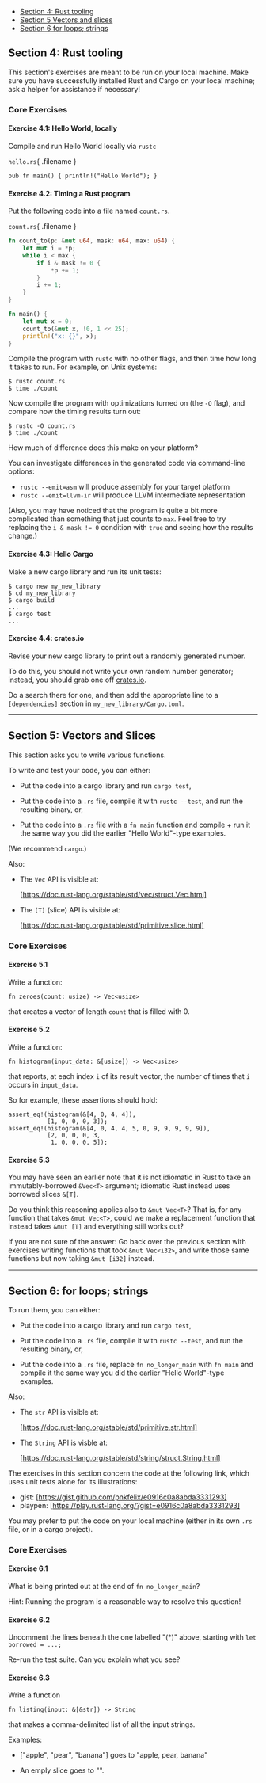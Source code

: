   * [Section 4: Rust tooling](#section-4-rust-tooling)
    <!-- TODO: add exercises testing understanding of Rust mod system. -->
  * [Section 5 Vectors and slices](#section-5-vectors-and-slices)
  * [Section 6 for loops; strings](#section-6-for-loops-strings)

## Section 4: Rust tooling

This section's exercises are meant to be run on your local machine.
Make sure you have successfully installed Rust and Cargo on your local
machine; ask a helper for assistance if necessary!

### Core Exercises

#### Exercise 4.1: Hello World, locally

Compile and run Hello World locally via `rustc`

`hello.rs`{ .filename }
``` {.rust}
pub fn main() { println!("Hello World"); }
```

#### Exercise 4.2: Timing a Rust program

Put the following code into a file named `count.rs`.

`count.rs`{ .filename }
```rust
fn count_to(p: &mut u64, mask: u64, max: u64) {
    let mut i = *p;
    while i < max {
        if i & mask != 0 {
            *p += 1;
        }
        i += 1;
    }
}

fn main() {
    let mut x = 0;
    count_to(&mut x, !0, 1 << 25);
    println!("x: {}", x);
}
```

Compile the program with `rustc` with no other flags, and then time how long it
takes to run. For example, on Unix systems:

```
$ rustc count.rs
$ time ./count
```

Now compile the program with optimizations turned on (the `-O` flag), and compare how the timing
results turn out:

```
$ rustc -O count.rs
$ time ./count
```

How much of difference does this make on your platform?

You can investigate differences in the generated code via command-line options:

  * `rustc --emit=asm` will produce assembly for your target platform
  * `rustc --emit=llvm-ir` will produce LLVM intermediate representation 

(Also, you may have noticed that the program is quite a bit more complicated
than something that just counts to `max`. Feel free to try replacing the
`i & mask != 0` condition with `true` and seeing how the results change.)


#### Exercise 4.3: Hello Cargo

Make a new cargo library and run its unit tests:

```
$ cargo new my_new_library
$ cd my_new_library
$ cargo build
...
$ cargo test
...
```

#### Exercise 4.4: crates.io

Revise your new cargo library to print out a randomly generated number.

To do this, you should not write your own random number generator;
instead, you should grab one off [crates.io].

Do a search there for one, and then add the appropriate line to a
`[dependencies]` section in `my_new_library/Cargo.toml`.

[crates.io]: https://crates.io/

----

## Section 5: Vectors and Slices

This section asks you to write various functions.

To write and test your code, you can either:

  * Put the code into a cargo library and run `cargo test`,

  * Put the code into a `.rs` file, compile it with `rustc --test`,
    and run the resulting binary, or,

  * Put the code into a `.rs` file with a `fn main` function and
    compile + run it the same way you did the earlier "Hello
    World"-type examples.

(We recommend `cargo`.)

Also:

  * The `Vec` API is visible at:

    [https://doc.rust-lang.org/stable/std/vec/struct.Vec.html]

  * The `[T]` (slice) API is visible at:

    [https://doc.rust-lang.org/stable/std/primitive.slice.html]

[https://doc.rust-lang.org/stable/std/vec/struct.Vec.html]: https://doc.rust-lang.org/stable/std/vec/struct.Vec.html

[https://doc.rust-lang.org/stable/std/primitive.slice.html]: https://doc.rust-lang.org/stable/std/primitive.slice.html

### Core Exercises

#### Exercise 5.1

Write a function:

``` {.rust}
fn zeroes(count: usize) -> Vec<usize>
```

that creates a vector of length `count` that is filled with 0.

#### Exercise 5.2

Write a function:

``` {.rust}
fn histogram(input_data: &[usize]) -> Vec<usize>
```

that reports, at each index `i` of its result vector, the number of
times that `i` occurs in `input_data`.

So for example, these assertions should hold:

``` {.rust}
assert_eq!(histogram(&[4, 0, 4, 4]),
           [1, 0, 0, 0, 3]);
assert_eq!(histogram(&[4, 0, 4, 4, 5, 0, 9, 9, 9, 9, 9]),
           [2, 0, 0, 0, 3,
            1, 0, 0, 0, 5]);
```

#### Exercise 5.3

You may have seen an earlier note that it is not idiomatic in Rust to
take an immutably-borrowed `&Vec<T>` argument; idiomatic Rust instead
uses borrowed slices `&[T]`.

Do you think this reasoning applies also to `&mut Vec<T>`?  That
is, for any function that takes `&mut Vec<T>`, could we make a
replacement function that instead takes `&mut [T]` and everything
still works out?

If you are not sure of the answer: Go back over the previous
section with exercises writing functions that took `&mut Vec<i32>`,
and write those same functions but now taking `&mut [i32]` instead.

----

## Section 6: for loops; strings

To run them, you can either:

  * Put the code into a cargo library and run `cargo test`,

  * Put the code into a `.rs` file, compile it with `rustc --test`,
    and run the resulting binary, or,

  * Put the code into a `.rs` file, replace `fn no_longer_main` with
    `fn main` and compile it the same way you did the earlier "Hello
    World"-type examples.

Also:

  * The `str` API is visible at:

    [https://doc.rust-lang.org/stable/std/primitive.str.html]

  * The `String` API is visble at:

    [https://doc.rust-lang.org/stable/std/string/struct.String.html]

[https://doc.rust-lang.org/stable/std/primitive.str.html]: https://doc.rust-lang.org/stable/std/primitive.str.html

[https://doc.rust-lang.org/stable/std/string/struct.String.html]: https://doc.rust-lang.org/stable/std/string/struct.String.html

The exercises in this section concern the code at the following link,
which uses unit tests alone for its illustrations:

  * gist:    [https://gist.github.com/pnkfelix/e0916c0a8abda3331293]
  * playpen: [https://play.rust-lang.org/?gist=e0916c0a8abda3331293]

You may prefer to put the code on your local machine (either in its
own `.rs` file, or in a cargo project).

[https://gist.github.com/pnkfelix/e0916c0a8abda3331293]: https://gist.github.com/pnkfelix/e0916c0a8abda3331293

[https://play.rust-lang.org/?gist=e0916c0a8abda3331293]: https://play.rust-lang.org/?gist=e0916c0a8abda3331293

### Core Exercises

#### Exercise 6.1

What is being printed out at the end of `fn no_longer_main`?

Hint: Running the program is a reasonable way to resolve this question!

#### Exercise 6.2

Uncomment the lines beneath the one labelled "(*)" above, starting
with `let borrowed = ...;`

Re-run the test suite. Can you explain what you see?

#### Exercise 6.3

Write a function

``` {.rust}
fn listing(input: &[&str]) -> String
```

that makes a comma-delimited list of all the input strings.

Examples:

  * ["apple", "pear", "banana"] goes to "apple, pear, banana"

  * An emply slice goes to "".
